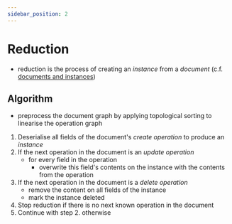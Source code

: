 ```yaml
---
sidebar_position: 2
---
```


# Reduction

- reduction is the process of creating an _instance_ from a _document_ (c.f. [documents and instances](/docs/receiving-data/documents-instances))

## Algorithm

- preprocess the document graph by applying topological sorting to linearise the operation graph

1. Deserialise all fields of the document's _create operation_ to produce an _instance_
2. If the next operation in the document is an _update operation_
   - for every field in the operation
     - overwrite this field's contents on the instance with the contents from the operation
3. If the next operation in the document is a _delete operation_
   - remove the content on all fields of the instance
   - mark the instance deleted
4. Stop reduction if there is no next known operation in the document
5. Continue with step 2. otherwise
